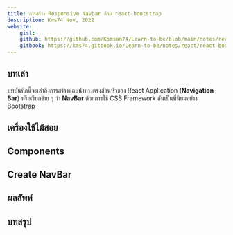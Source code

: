 ```yaml
---
title: การสร้าง Responsive Navbar ด้วย react-bootstrap
description: Kms74 Nov, 2022
website:
    gist: 
    github: https://github.com/Komsan74/Learn-to-be/blob/main/notes/react/react-bootstrap-responsive-navbar
    gitbook: https://kms74.gitbook.io/Learn-to-be/notes/react/react-bootstrap-responsive-navbar.md
---
```


## บทเล่า<a name="info"></a>

บทบันทึกนี้จะเล่าถึงการสร้างแถบนำทางตรงส่วนหัวของ React Application (**Navigation Bar**) หรือเรียกง่าย ๆ ว่า **NavBar** ด้วยการใช้ CSS Framework อันเป็นที่นิยมอย่าง [Bootstrap](#) 

## เครื่องใช้ไม้สอย<a name="tools"></a>

## Components

## Create NavBar

## ผลลัพท์<a name="result"></a>

## บทสรุป<a name="conclusion"></a>